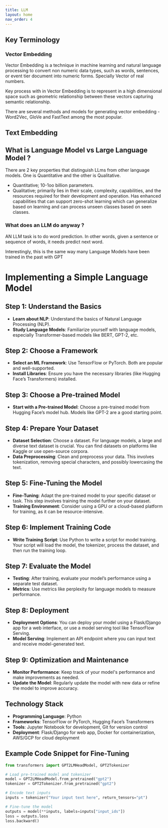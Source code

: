 ```yaml
---
title: LLM
layout: home
nav_order: 4
---
```



## Key Terminology

### Vector Embedding

Vector Embedding is a technique in machine learning and natural language processing to convert non numeric data types, such as words, sentences, or event tier document into numeric forms. Specially Vector of real numbers.

Key process with in Vector Embedding is to represent in a high dimensional space such as geometric relationship between these vectors capturing semantic relationship.

There are several methods and models for generating vector embedding - Word2Vec, GloVe and FastText among the most popular.

## Text Embedding



## What is Language Model vs Large Language Model ?


There are 2 key properties that distinguish LLms from other language models. One is Quantitative and the other is Qualitative.

- Quantitative; 10-1oo billion parameters.
- Qualitative; primarily lies in their scale, complexity, capabilities, and the resources required for their development and operation. Has enhanced capabilities that can support zero-shot learning which can generalize based on learning and can process unseen classes based on seen classes.





### What does an LLM do anyway ?

AN LLM task is to do word prediction. In other words, given a sentence or sequence of words, it needs predict next word.

Interestingly, this is the same way many Language Models have been trained in the past with GPT



# Implementing a Simple Language Model

## Step 1: Understand the Basics
- **Learn about NLP**: Understand the basics of Natural Language Processing (NLP).
- **Study Language Models**: Familiarize yourself with language models, especially Transformer-based models like BERT, GPT-2, etc.

## Step 2: Choose a Framework
- **Select an ML Framework**: Use TensorFlow or PyTorch. Both are popular and well-supported.
- **Install Libraries**: Ensure you have the necessary libraries (like Hugging Face’s Transformers) installed.

## Step 3: Choose a Pre-trained Model
- **Start with a Pre-trained Model**: Choose a pre-trained model from Hugging Face’s model hub. Models like GPT-2 are a good starting point.

## Step 4: Prepare Your Dataset
- **Dataset Selection**: Choose a dataset. For language models, a large and diverse text dataset is crucial. You can find datasets on platforms like Kaggle or use open-source corpora.
- **Data Preprocessing**: Clean and preprocess your data. This involves tokenization, removing special characters, and possibly lowercasing the text.

## Step 5: Fine-Tuning the Model
- **Fine-Tuning**: Adapt the pre-trained model to your specific dataset or task. This step involves training the model further on your dataset.
- **Training Environment**: Consider using a GPU or a cloud-based platform for training, as it can be resource-intensive.

## Step 6: Implement Training Code
- **Write Training Script**: Use Python to write a script for model training. Your script will load the model, the tokenizer, process the dataset, and then run the training loop.

## Step 7: Evaluate the Model
- **Testing**: After training, evaluate your model’s performance using a separate test dataset.
- **Metrics**: Use metrics like perplexity for language models to measure performance.

## Step 8: Deployment
- **Deployment Options**: You can deploy your model using a Flask/Django app for a web interface, or use a model serving tool like TensorFlow Serving.
- **Model Serving**: Implement an API endpoint where you can input text and receive model-generated text.

## Step 9: Optimization and Maintenance
- **Monitor Performance**: Keep track of your model's performance and make improvements as needed.
- **Update the Model**: Regularly update the model with new data or refine the model to improve accuracy.

## Technology Stack
- **Programming Language**: Python
- **Frameworks**: TensorFlow or PyTorch, Hugging Face’s Transformers
- **Tools**: Jupyter Notebook for development, Git for version control
- **Deployment**: Flask/Django for web app, Docker for containerization, AWS/GCP for cloud deployment

## Example Code Snippet for Fine-Tuning
```python
from transformers import GPT2LMHeadModel, GPT2Tokenizer

# Load pre-trained model and tokenizer
model = GPT2LMHeadModel.from_pretrained("gpt2")
tokenizer = GPT2Tokenizer.from_pretrained("gpt2")

# Encode text inputs
inputs = tokenizer("Your input text here", return_tensors="pt")

# Fine-tune the model
outputs = model(**inputs, labels=inputs["input_ids"])
loss = outputs.loss
loss.backward()
